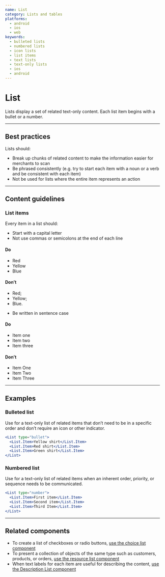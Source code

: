 ```yaml
---
name: List
category: Lists and tables
platforms:
  - android
  - ios
  - web
keywords:
  - bulleted lists
  - numbered lists
  - icon lists
  - list items
  - text lists
  - text-only lists
  - ios
  - android
---
```


# List

Lists display a set of related text-only content. Each list item begins with a bullet or a number.

---

## Best practices

Lists should:

- Break up chunks of related content to make the information easier for
  merchants to scan
- Be phrased consistently (e.g. try to start each item with a noun or a
  verb and be consistent with each item)
- Not be used for lists where the entire item represents an action

---

## Content guidelines

### List items

Every item in a list should:

- Start with a capital letter
- Not use commas or semicolons at the end of each line

<!-- usagelist -->

#### Do

- Red
- Yellow
- Blue

#### Don’t

- Red;
- Yellow;
- Blue.

<!-- end -->

- Be written in sentence case

<!-- usagelist -->

#### Do

- Item one
- Item two
- Item three

#### Don’t

- Item One
- Item Two
- Item Three

<!-- end -->

---

## Examples

### Bulleted list

Use for a text-only list of related items that don’t need to be in a specific order and don’t require an icon or other indicator.

```jsx
<List type="bullet">
  <List.Item>Yellow shirt</List.Item>
  <List.Item>Red shirt</List.Item>
  <List.Item>Green shirt</List.Item>
</List>
```

<!-- content-for: android -->
<!-- Image -->
<!-- /content-for -->

<!-- content-for: ios -->
<!-- Image -->
<!-- /content-for -->

### Numbered list

Use for a text-only list of related items when an inherent order, priority, or sequence needs to be communicated.

```jsx
<List type="number">
  <List.Item>First item</List.Item>
  <List.Item>Second item</List.Item>
  <List.Item>Third Item</List.Item>
</List>
```

<!-- content-for: android -->
<!-- Image -->
<!-- /content-for -->

<!-- content-for: ios -->
<!-- Image -->
<!-- /content-for -->

---

## Related components

- To create a list of checkboxes or radio buttons, [use the choice list component](/components/forms/choice-list)
- To present a collection of objects of the same type such as customers, products, or orders, [use the resource list component](/components/lists-and-tables/resource-list)
- When text labels for each item are useful for describing the content, [use the Description List component](/components/lists-and-tables/description-list)

